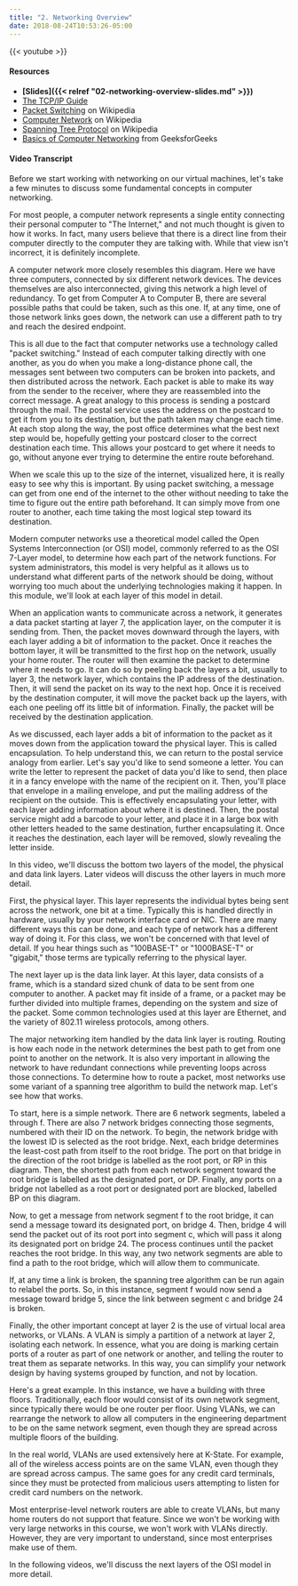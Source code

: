 ```yaml
---
title: "2. Networking Overview"
date: 2018-08-24T10:53:26-05:00
---
```


{{< youtube  >}}

#### Resources

* **[Slides]({{< relref "02-networking-overview-slides.md" >}})**
* [The TCP/IP Guide](http://www.tcpipguide.com/free/index.htm)
* [Packet Switching](https://en.wikipedia.org/wiki/Packet_switching) on Wikipedia
* [Computer Network](https://en.wikipedia.org/wiki/Computer_network) on Wikipedia
* [Spanning Tree Protocol](https://en.wikipedia.org/wiki/Spanning_Tree_Protocol) on Wikipedia
* [Basics of Computer Networking](https://www.geeksforgeeks.org/basics-computer-networking/) from GeeksforGeeks

#### Video Transcript

Before we start working with networking on our virtual machines, let's take a few minutes to discuss some fundamental concepts in computer networking.

For most people, a computer network represents a single entity connecting their personal computer to "The Internet," and not much thought is given to how it works. In fact, many users believe that there is a direct line from their computer directly to the computer they are talking with. While that view isn't incorrect, it is definitely incomplete.

A computer network more closely resembles this diagram. Here we have three computers, connected by six different network devices. The devices themselves are also interconnected, giving this network a high level of redundancy. To get from Computer A to Computer B, there are several possible paths that could be taken, such as this one. If, at any time, one of those network links goes down, the network can use a different path to try and reach the desired endpoint.

This is all due to the fact that computer networks use a technology called "packet switching." Instead of each computer talking directly with one another, as you do when you make a long-distance phone call, the messages sent between two computers can be broken into packets, and then distributed across the network. Each packet is able to make its way from the sender to the receiver, where they are reassembled into the correct message. A great analogy to this process is sending a postcard through the mail. The postal service uses the address on the postcard to get it from you to its destination, but the path taken may change each time. At each stop along the way, the post office determines what the best next step would be, hopefully getting your postcard closer to the correct destination each time. This allows your postcard to get where it needs to go, without anyone ever trying to determine the entire route beforehand.

When we scale this up to the size of the internet, visualized here, it is really easy to see why this is important. By using packet switching, a message can get from one end of the internet to the other without needing to take the time to figure out the entire path beforehand. It can simply move from one router to another, each time taking the most logical step toward its destination.

Modern computer networks use a theoretical model called the Open Systems Interconnection (or OSI) model, commonly referred to as the OSI 7-Layer model, to determine how each part of the network functions. For system administrators, this model is very helpful as it allows us to understand what different parts of the network should be doing, without worrying too much about the underlying technologies making it happen. In this module, we'll look at each layer of this model in detail.

When an application wants to communicate across a network, it generates a data packet starting at layer 7, the application layer, on the computer it is sending from. Then, the packet moves downward through the layers, with each layer adding a bit of information to the packet. Once it reaches the bottom layer, it will be transmitted to the first hop on the network, usually your home router. The router will then examine the packet to determine where it needs to go. It can do so by peeling back the layers a bit, usually to layer 3, the network layer, which contains the IP address of the destination. Then, it will send the packet on its way to the next hop. Once it is received by the destination computer, it will move the packet back up the layers, with each one peeling off its little bit of information. Finally, the packet will be received by the destination application.

As we discussed, each layer adds a bit of information to the packet as it moves down from the application toward the physical layer. This is called encapsulation. To help understand this, we can return to the postal service analogy from earlier. Let's say you'd like to send someone a letter. You can write the letter to represent the packet of data you'd like to send, then place it in a fancy envelope with the name of the recipient on it. Then, you'll place that envelope in a mailing envelope, and put the mailing address of the recipient on the outside. This is effectively encapsulating your letter, with each layer adding information about where it is destined. Then, the postal service might add a barcode to your letter, and place it in a large box with other letters headed to the same destination, further encapsulating it. Once it reaches the destination, each layer will be removed, slowly revealing the letter inside.

In this video, we'll discuss the bottom two layers of the model, the physical and data link layers. Later videos will discuss the other layers in much more detail.

First, the physical layer. This layer represents the individual bytes being sent across the network, one bit at a time. Typically this is handled directly in hardware, usually by your network interface card or NIC. There are many different ways this can be done, and each type of network has a different way of doing it. For this class, we won't be concerned with that level of detail. If you hear things such as "100BASE-T" or "1000BASE-T" or "gigabit," those terms are typically referring to the physical layer.

The next layer up is the data link layer. At this layer, data consists of a frame, which is a standard sized chunk of data to be sent from one computer to another. A packet may fit inside of a frame, or a packet may be further divided into multiple frames, depending on the system and size of the packet. Some common technologies used at this layer are Ethernet, and the variety of 802.11 wireless protocols, among others.

The major networking item handled by the data link layer is routing. Routing is how each node in the network determines the best path to get from one point to another on the network. It is also very important in allowing the network to have redundant connections while preventing loops across those connections. To determine how to route a packet, most networks use some variant of a spanning tree algorithm to build the network map. Let's see how that works.

To start, here is a simple network. There are 6 network segments, labeled a through f. There are also 7 network bridges connecting those segments, numbered with their ID on the network. To begin, the network bridge with the lowest ID is selected as the root bridge. Next, each bridge determines the least-cost path from itself to the root bridge. The port on that bridge in the direction of the root bridge is labelled as the root port, or RP in this diagram. Then, the shortest path from each network segment toward the root bridge is labelled as the designated port, or DP. Finally, any ports on a bridge not labelled as a root port or designated port are blocked, labelled BP on this diagram.

Now, to get a message from network segment f to the root bridge, it can send a message toward its designated port, on bridge 4. Then, bridge 4 will send the packet out of its root port into segment c, which will pass it along its designated port on bridge 24. The process continues until the packet reaches the root bridge. In this way, any two network segments are able to find a path to the root bridge, which will allow them to communicate.

If, at any time a link is broken, the spanning tree algorithm can be run again to relabel the ports. So, in this instance, segment f would now send a message toward bridge 5, since the link between segment c and bridge 24 is broken.

Finally, the other important concept at layer 2 is the use of virtual local area networks, or VLANs. A VLAN is simply a partition of a network at layer 2, isolating each network. In essence, what you are doing is marking certain ports of a router as part of one network or another, and telling the router to treat them as separate networks. In this way, you can simplify your network design by having systems grouped by function, and not by location.

Here's a great example. In this instance, we have a building with three floors. Traditionally, each floor would consist of its own network segment, since typically there would be one router per floor. Using VLANs, we can rearrange the network to allow all computers in the engineering department to be on the same network segment, even though they are spread across multiple floors of the building.

In the real world, VLANs are used extensively here at K-State. For example, all of the wireless access points are on the same VLAN, even though they are spread across campus. The same goes for any credit card terminals, since they must be protected from malicious users attempting to listen for credit card numbers on the network.

Most enterprise-level network routers are able to create VLANs, but many home routers do not support that feature. Since we won't be working with very large networks in this course, we won't work with VLANs directly. However, they are very important to understand, since most enterprises make use of them.

In the following videos, we'll discuss the next layers of the OSI model in more detail.
